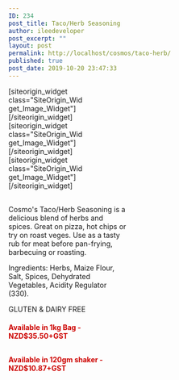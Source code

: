 ```yaml
---
ID: 234
post_title: Taco/Herb Seasoning
author: ileedeveloper
post_excerpt: ""
layout: post
permalink: http://localhost/cosmos/taco-herb/
published: true
post_date: 2019-10-20 23:47:33
---
```

<div id="pl-234"  class="panel-layout" ><div id="pg-234-0"  class="panel-grid panel-no-style"  data-style="{&quot;background_image_attachment&quot;:false,&quot;background_display&quot;:&quot;tile&quot;,&quot;cell_alignment&quot;:&quot;flex-start&quot;}"  data-ratio="1"  data-ratio-direction="right" ><div id="pgc-234-0-0"  class="panel-grid-cell"  data-weight="0.33333333333333" ><div id="panel-234-0-0-0" class="so-panel widget widget_sow-image panel-first-child panel-last-child" data-index="0" data-style="{&quot;mobile_css&quot;:&quot;display: none;&quot;,&quot;background_image_attachment&quot;:false,&quot;background_display&quot;:&quot;tile&quot;}" ><div class="panel-widget-style panel-widget-style-for-234-0-0-0" >[siteorigin_widget class="SiteOrigin_Widget_Image_Widget"]<input type="hidden" value="{&quot;instance&quot;:{&quot;image&quot;:196,&quot;image_fallback&quot;:&quot;&quot;,&quot;size&quot;:&quot;full&quot;,&quot;align&quot;:&quot;right&quot;,&quot;title_align&quot;:&quot;default&quot;,&quot;title&quot;:&quot;&quot;,&quot;title_position&quot;:&quot;hidden&quot;,&quot;alt&quot;:&quot;Cosmo&#039;s Taco Herb Label&quot;,&quot;url&quot;:&quot;&quot;,&quot;bound&quot;:true,&quot;_sow_form_id&quot;:&quot;19651813235dacf125b2544395630003&quot;,&quot;_sow_form_timestamp&quot;:&quot;1571871420500&quot;,&quot;new_window&quot;:false,&quot;full_width&quot;:false,&quot;so_sidebar_emulator_id&quot;:&quot;sow-image-23410000&quot;,&quot;option_name&quot;:&quot;widget_sow-image&quot;},&quot;args&quot;:{&quot;before_widget&quot;:&quot;&lt;div id=\&quot;panel-234-0-0-0\&quot; class=\&quot;so-panel widget widget_sow-image panel-first-child panel-last-child\&quot; data-index=\&quot;0\&quot; data-style=\&quot;{&amp;quot;mobile_css&amp;quot;:&amp;quot;display: none;&amp;quot;,&amp;quot;background_image_attachment&amp;quot;:false,&amp;quot;background_display&amp;quot;:&amp;quot;tile&amp;quot;}\&quot; &gt;&lt;div class=\&quot;panel-widget-style panel-widget-style-for-234-0-0-0\&quot; &gt;&quot;,&quot;after_widget&quot;:&quot;&lt;\/div&gt;&lt;\/div&gt;&quot;,&quot;before_title&quot;:&quot;&lt;h3 class=\&quot;widget-title\&quot;&gt;&quot;,&quot;after_title&quot;:&quot;&lt;\/h3&gt;&quot;,&quot;widget_id&quot;:&quot;widget-0-0-0&quot;}}" />[/siteorigin_widget]</div></div></div><div id="pgc-234-0-1"  class="panel-grid-cell"  data-weight="0.33333333333333" ><div id="panel-234-0-1-0" class="so-panel widget widget_sow-image panel-first-child panel-last-child" data-index="1" data-style="{&quot;background_image_attachment&quot;:false,&quot;background_display&quot;:&quot;tile&quot;}" >[siteorigin_widget class="SiteOrigin_Widget_Image_Widget"]<input type="hidden" value="{&quot;instance&quot;:{&quot;image&quot;:210,&quot;image_fallback&quot;:&quot;&quot;,&quot;size&quot;:&quot;full&quot;,&quot;align&quot;:&quot;center&quot;,&quot;title_align&quot;:&quot;default&quot;,&quot;title&quot;:&quot;&quot;,&quot;title_position&quot;:&quot;hidden&quot;,&quot;alt&quot;:&quot;Cosmo&#039;s Taco Herb Products&quot;,&quot;url&quot;:&quot;&quot;,&quot;bound&quot;:true,&quot;_sow_form_id&quot;:&quot;10556802425dacf132b57f9384852561&quot;,&quot;_sow_form_timestamp&quot;:&quot;1571871427668&quot;,&quot;new_window&quot;:false,&quot;full_width&quot;:false,&quot;so_sidebar_emulator_id&quot;:&quot;sow-image-23410001&quot;,&quot;option_name&quot;:&quot;widget_sow-image&quot;},&quot;args&quot;:{&quot;before_widget&quot;:&quot;&lt;div id=\&quot;panel-234-0-1-0\&quot; class=\&quot;so-panel widget widget_sow-image panel-first-child panel-last-child\&quot; data-index=\&quot;1\&quot; data-style=\&quot;{&amp;quot;background_image_attachment&amp;quot;:false,&amp;quot;background_display&amp;quot;:&amp;quot;tile&amp;quot;}\&quot; &gt;&quot;,&quot;after_widget&quot;:&quot;&lt;\/div&gt;&quot;,&quot;before_title&quot;:&quot;&lt;h3 class=\&quot;widget-title\&quot;&gt;&quot;,&quot;after_title&quot;:&quot;&lt;\/h3&gt;&quot;,&quot;widget_id&quot;:&quot;widget-0-1-0&quot;}}" />[/siteorigin_widget]</div></div><div id="pgc-234-0-2"  class="panel-grid-cell"  data-weight="0.33333333333333" ><div id="panel-234-0-2-0" class="so-panel widget widget_sow-image panel-first-child panel-last-child" data-index="2" data-style="{&quot;background_image_attachment&quot;:false,&quot;background_display&quot;:&quot;tile&quot;}" >[siteorigin_widget class="SiteOrigin_Widget_Image_Widget"]<input type="hidden" value="{&quot;instance&quot;:{&quot;image&quot;:187,&quot;image_fallback&quot;:&quot;&quot;,&quot;size&quot;:&quot;full&quot;,&quot;align&quot;:&quot;left&quot;,&quot;title_align&quot;:&quot;default&quot;,&quot;title&quot;:&quot;&quot;,&quot;title_position&quot;:&quot;hidden&quot;,&quot;alt&quot;:&quot;Cosmo&#039;s Taco Herb Nutrition&quot;,&quot;url&quot;:&quot;&quot;,&quot;bound&quot;:true,&quot;_sow_form_id&quot;:&quot;9442652965dacf142c0a71803163930&quot;,&quot;_sow_form_timestamp&quot;:&quot;1571871438689&quot;,&quot;new_window&quot;:false,&quot;full_width&quot;:false,&quot;so_sidebar_emulator_id&quot;:&quot;sow-image-23410002&quot;,&quot;option_name&quot;:&quot;widget_sow-image&quot;},&quot;args&quot;:{&quot;before_widget&quot;:&quot;&lt;div id=\&quot;panel-234-0-2-0\&quot; class=\&quot;so-panel widget widget_sow-image panel-first-child panel-last-child\&quot; data-index=\&quot;2\&quot; data-style=\&quot;{&amp;quot;background_image_attachment&amp;quot;:false,&amp;quot;background_display&amp;quot;:&amp;quot;tile&amp;quot;}\&quot; &gt;&quot;,&quot;after_widget&quot;:&quot;&lt;\/div&gt;&quot;,&quot;before_title&quot;:&quot;&lt;h3 class=\&quot;widget-title\&quot;&gt;&quot;,&quot;after_title&quot;:&quot;&lt;\/h3&gt;&quot;,&quot;widget_id&quot;:&quot;widget-0-2-0&quot;}}" />[/siteorigin_widget]</div></div></div><div id="pg-234-1"  class="panel-grid panel-no-style"  data-style="{&quot;background_image_attachment&quot;:false,&quot;background_display&quot;:&quot;tile&quot;,&quot;cell_alignment&quot;:&quot;flex-start&quot;}" ><div id="pgc-234-1-0"  class="panel-grid-cell"  data-weight="0.5" ><div id="panel-234-1-0-0" class="so-panel widget widget_sow-editor panel-first-child panel-last-child" data-index="3" data-style="{&quot;background_image_attachment&quot;:false,&quot;background_display&quot;:&quot;tile&quot;}" ><div class="so-widget-sow-editor so-widget-sow-editor-base">
<div class="siteorigin-widget-tinymce textwidget">
	<p>Cosmo's Taco/Herb Seasoning is a delicious blend of herbs and spices. Great on pizza, hot chips or try on roast veges. Use as a tasty rub for meat before pan-frying, barbecuing or roasting.</p>
<p>Ingredients: Herbs, Maize Flour, Salt, Spices, Dehydrated Vegetables, Acidity Regulator (330).</p>
<p>GLUTEN &amp; DAIRY FREE</p>
</div>
</div></div></div><div id="pgc-234-1-1"  class="panel-grid-cell"  data-weight="0.5" ><div id="panel-234-1-1-0" class="so-panel widget widget_sow-editor panel-first-child" data-index="4" data-style="{&quot;background_image_attachment&quot;:false,&quot;background_display&quot;:&quot;tile&quot;}" ><div class="so-widget-sow-editor so-widget-sow-editor-base">
<div class="siteorigin-widget-tinymce textwidget">
	<h4 style="color: #cd0300;">Available in 1kg Bag - NZD$35.50+GST</h4>
<div id='product-component-1571615106421'></div>
<script type="text/javascript">
/*< ![CDATA[*/
(function () {
  var scriptURL = 'https://sdks.shopifycdn.com/buy-button/latest/buy-button-storefront.min.js';
  if (window.ShopifyBuy) {
    if (window.ShopifyBuy.UI) {
      ShopifyBuyInit();
    } else {
      loadScript();
    }
  } else {
    loadScript();
  }
  function loadScript() {
    var script = document.createElement('script');
    script.async = true;
    script.src = scriptURL;
    (document.getElementsByTagName('head')[0] || document.getElementsByTagName('body')[0]).appendChild(script);
    script.onload = ShopifyBuyInit;
  }
  function ShopifyBuyInit() {
    var client = ShopifyBuy.buildClient({
      domain: 'jayen-food-concepts-ltd.myshopify.com',
      storefrontAccessToken: 'c8f5d72c9bb536a9d348334b68effe99',
    });
    ShopifyBuy.UI.onReady(client).then(function (ui) {
      ui.createComponent('product', {
        id: '1082518175788',
        node: document.getElementById('product-component-1571615106421'),
        moneyFormat: '%24%7B%7Bamount%7D%7D',
        options: {
  "product": {
    "styles": {
      "product": {
        "@media (min-width: 601px)": {
          "max-width": "calc(25% - 20px)",
          "margin-left": "20px",
          "margin-bottom": "50px"
        },
        "text-align": "left"
      },
      "button": {
        "font-weight": "bold",
        "font-size": "13px",
        "padding-top": "14.5px",
        "padding-bottom": "14.5px",
        ":hover": {
          "background-color": "#ff0500"
        },
        "background-color": "#cd0300",
        ":focus": {
          "background-color": "#ff0500"
        },
        "border-radius": "5px",
        "padding-left": "25px",
        "padding-right": "25px"
      },
      "quantityInput": {
        "font-size": "13px",
        "padding-top": "14.5px",
        "padding-bottom": "14.5px"
      },
      "description": {
        "font-size": "15px"
      }
    },
    "contents": {
      "img": false,
      "title": false,
      "price": false
    }
  },
  "productSet": {
    "styles": {
      "products": {
        "@media (min-width: 601px)": {
          "margin-left": "-20px"
        }
      }
    }
  },
  "modalProduct": {
    "contents": {
      "img": false,
      "imgWithCarousel": true,
      "button": false,
      "buttonWithQuantity": true
    },
    "styles": {
      "product": {
        "@media (min-width: 601px)": {
          "max-width": "100%",
          "margin-left": "0px",
          "margin-bottom": "0px"
        }
      },
      "button": {
        "font-weight": "bold",
        "font-size": "13px",
        "padding-top": "14.5px",
        "padding-bottom": "14.5px",
        ":hover": {
          "background-color": "#ff0500"
        },
        "background-color": "#cd0300",
        ":focus": {
          "background-color": "#ff0500"
        },
        "border-radius": "5px",
        "padding-left": "25px",
        "padding-right": "25px"
      },
      "quantityInput": {
        "font-size": "13px",
        "padding-top": "14.5px",
        "padding-bottom": "14.5px"
      },
      "description": {
        "font-size": "15px"
      }
    }
  },
  "cart": {
    "styles": {
      "button": {
        "font-weight": "bold",
        "font-size": "13px",
        "padding-top": "14.5px",
        "padding-bottom": "14.5px",
        ":hover": {
          "background-color": "#ff0500"
        },
        "background-color": "#cd0300",
        ":focus": {
          "background-color": "#ff0500"
        },
        "border-radius": "5px"
      },
      "title": {
        "color": "#4c4c4c"
      },
      "header": {
        "color": "#4c4c4c"
      },
      "lineItems": {
        "color": "#4c4c4c"
      },
      "subtotalText": {
        "color": "#4c4c4c"
      },
      "subtotal": {
        "color": "#4c4c4c"
      },
      "notice": {
        "color": "#4c4c4c"
      },
      "currency": {
        "color": "#4c4c4c"
      },
      "close": {
        "color": "#4c4c4c",
        ":hover": {
          "color": "#4c4c4c"
        }
      },
      "empty": {
        "color": "#4c4c4c"
      },
      "noteDescription": {
        "color": "#4c4c4c"
      },
      "discountText": {
        "color": "#4c4c4c"
      },
      "discountIcon": {
        "fill": "#4c4c4c"
      },
      "discountAmount": {
        "color": "#4c4c4c"
      }
    }
  },
  "toggle": {
    "styles": {
      "toggle": {
        "font-weight": "bold",
        "background-color": "#cd0300",
        ":hover": {
          "background-color": "#ff0500"
        },
        ":focus": {
          "background-color": "#ff0500"
        }
      },
      "count": {
        "font-size": "13px"
      }
    }
  },
  "lineItem": {
    "styles": {
      "variantTitle": {
        "color": "#4c4c4c"
      },
      "title": {
        "color": "#4c4c4c"
      },
      "price": {
        "color": "#4c4c4c"
      },
      "fullPrice": {
        "color": "#4c4c4c"
      },
      "discount": {
        "color": "#4c4c4c"
      },
      "discountIcon": {
        "fill": "#4c4c4c"
      },
      "quantity": {
        "color": "#4c4c4c"
      },
      "quantityIncrement": {
        "color": "#4c4c4c",
        "border-color": "#4c4c4c"
      },
      "quantityDecrement": {
        "color": "#4c4c4c",
        "border-color": "#4c4c4c"
      },
      "quantityInput": {
        "color": "#4c4c4c",
        "border-color": "#4c4c4c"
      }
    }
  }
},
      });
    });
  }
})();
/*]]>*/
</script></div>
</div></div><div id="panel-234-1-1-1" class="so-panel widget widget_sow-editor panel-last-child" data-index="5" data-style="{&quot;background_image_attachment&quot;:false,&quot;background_display&quot;:&quot;tile&quot;}" ><div class="so-widget-sow-editor so-widget-sow-editor-base">
<div class="siteorigin-widget-tinymce textwidget">
	<h4 style="color: #cd0300;">Available in 120gm shaker - NZD$10.87+GST</h4>
<div id='product-component-1571615168911'></div>
<script type="text/javascript">
/*< ![CDATA[*/
(function () {
  var scriptURL = 'https://sdks.shopifycdn.com/buy-button/latest/buy-button-storefront.min.js';
  if (window.ShopifyBuy) {
    if (window.ShopifyBuy.UI) {
      ShopifyBuyInit();
    } else {
      loadScript();
    }
  } else {
    loadScript();
  }
  function loadScript() {
    var script = document.createElement('script');
    script.async = true;
    script.src = scriptURL;
    (document.getElementsByTagName('head')[0] || document.getElementsByTagName('body')[0]).appendChild(script);
    script.onload = ShopifyBuyInit;
  }
  function ShopifyBuyInit() {
    var client = ShopifyBuy.buildClient({
      domain: 'jayen-food-concepts-ltd.myshopify.com',
      storefrontAccessToken: 'c8f5d72c9bb536a9d348334b68effe99',
    });
    ShopifyBuy.UI.onReady(client).then(function (ui) {
      ui.createComponent('product', {
        id: '4164697358467',
        node: document.getElementById('product-component-1571615168911'),
        moneyFormat: '%24%7B%7Bamount%7D%7D',
        options: {
  "product": {
    "styles": {
      "product": {
        "@media (min-width: 601px)": {
          "max-width": "calc(25% - 20px)",
          "margin-left": "20px",
          "margin-bottom": "50px"
        },
        "text-align": "left"
      },
      "button": {
        "font-weight": "bold",
        "font-size": "13px",
        "padding-top": "14.5px",
        "padding-bottom": "14.5px",
        ":hover": {
          "background-color": "#ff0500"
        },
        "background-color": "#cd0300",
        ":focus": {
          "background-color": "#ff0500"
        },
        "border-radius": "5px",
        "padding-left": "25px",
        "padding-right": "25px"
      },
      "quantityInput": {
        "font-size": "13px",
        "padding-top": "14.5px",
        "padding-bottom": "14.5px"
      },
      "description": {
        "font-size": "15px"
      }
    },
    "contents": {
      "img": false,
      "title": false,
      "price": false
    }
  },
  "productSet": {
    "styles": {
      "products": {
        "@media (min-width: 601px)": {
          "margin-left": "-20px"
        }
      }
    }
  },
  "modalProduct": {
    "contents": {
      "img": false,
      "imgWithCarousel": true,
      "button": false,
      "buttonWithQuantity": true
    },
    "styles": {
      "product": {
        "@media (min-width: 601px)": {
          "max-width": "100%",
          "margin-left": "0px",
          "margin-bottom": "0px"
        }
      },
      "button": {
        "font-weight": "bold",
        "font-size": "13px",
        "padding-top": "14.5px",
        "padding-bottom": "14.5px",
        ":hover": {
          "background-color": "#ff0500"
        },
        "background-color": "#cd0300",
        ":focus": {
          "background-color": "#ff0500"
        },
        "border-radius": "5px",
        "padding-left": "25px",
        "padding-right": "25px"
      },
      "quantityInput": {
        "font-size": "13px",
        "padding-top": "14.5px",
        "padding-bottom": "14.5px"
      },
      "description": {
        "font-size": "15px"
      }
    }
  },
  "cart": {
    "styles": {
      "button": {
        "font-weight": "bold",
        "font-size": "13px",
        "padding-top": "14.5px",
        "padding-bottom": "14.5px",
        ":hover": {
          "background-color": "#ff0500"
        },
        "background-color": "#cd0300",
        ":focus": {
          "background-color": "#ff0500"
        },
        "border-radius": "5px"
      },
      "title": {
        "color": "#4c4c4c"
      },
      "header": {
        "color": "#4c4c4c"
      },
      "lineItems": {
        "color": "#4c4c4c"
      },
      "subtotalText": {
        "color": "#4c4c4c"
      },
      "subtotal": {
        "color": "#4c4c4c"
      },
      "notice": {
        "color": "#4c4c4c"
      },
      "currency": {
        "color": "#4c4c4c"
      },
      "close": {
        "color": "#4c4c4c",
        ":hover": {
          "color": "#4c4c4c"
        }
      },
      "empty": {
        "color": "#4c4c4c"
      },
      "noteDescription": {
        "color": "#4c4c4c"
      },
      "discountText": {
        "color": "#4c4c4c"
      },
      "discountIcon": {
        "fill": "#4c4c4c"
      },
      "discountAmount": {
        "color": "#4c4c4c"
      }
    }
  },
  "toggle": {
    "styles": {
      "toggle": {
        "font-weight": "bold",
        "background-color": "#cd0300",
        ":hover": {
          "background-color": "#ff0500"
        },
        ":focus": {
          "background-color": "#ff0500"
        }
      },
      "count": {
        "font-size": "13px"
      }
    }
  },
  "lineItem": {
    "styles": {
      "variantTitle": {
        "color": "#4c4c4c"
      },
      "title": {
        "color": "#4c4c4c"
      },
      "price": {
        "color": "#4c4c4c"
      },
      "fullPrice": {
        "color": "#4c4c4c"
      },
      "discount": {
        "color": "#4c4c4c"
      },
      "discountIcon": {
        "fill": "#4c4c4c"
      },
      "quantity": {
        "color": "#4c4c4c"
      },
      "quantityIncrement": {
        "color": "#4c4c4c",
        "border-color": "#4c4c4c"
      },
      "quantityDecrement": {
        "color": "#4c4c4c",
        "border-color": "#4c4c4c"
      },
      "quantityInput": {
        "color": "#4c4c4c",
        "border-color": "#4c4c4c"
      }
    }
  }
},
      });
    });
  }
})();
/*]]>*/
</script></div>
</div></div></div></div></div>

<style type="text/css" class="panels-style" data-panels-style-for-post="234">@import url(http://localhost/cosmos/wp-content/plugins/siteorigin-panels/css/front-flex.min.css); #pgc-234-0-0 , #pgc-234-0-1 , #pgc-234-0-2 { width:33.3333%;width:calc(33.3333% - ( 0.66666666666667 * 30px ) ) } #pl-234 #panel-234-0-0-0 , #pl-234 #panel-234-0-1-0 , #pl-234 #panel-234-0-2-0 , #pl-234 #panel-234-1-0-0 , #pl-234 #panel-234-1-1-0 , #pl-234 #panel-234-1-1-1 {  } #pg-234-0 , #pl-234 .so-panel { margin-bottom:30px } #pgc-234-1-0 , #pgc-234-1-1 { width:50%;width:calc(50% - ( 0.5 * 30px ) ) } #pl-234 .so-panel:last-child { margin-bottom:0px } #pg-234-0.panel-no-style, #pg-234-0.panel-has-style > .panel-row-style , #pg-234-1.panel-no-style, #pg-234-1.panel-has-style > .panel-row-style { -webkit-align-items:flex-start;align-items:flex-start } @media (max-width:780px){ #pg-234-0.panel-no-style, #pg-234-0.panel-has-style > .panel-row-style , #pg-234-1.panel-no-style, #pg-234-1.panel-has-style > .panel-row-style { -webkit-flex-direction:column;-ms-flex-direction:column;flex-direction:column } #pg-234-0 .panel-grid-cell , #pg-234-1 .panel-grid-cell { margin-right:0 } #pg-234-0 .panel-grid-cell , #pg-234-1 .panel-grid-cell { width:100% } #pgc-234-0-0 , #pgc-234-0-1 , #pgc-234-1-0 { margin-bottom:30px } #pl-234 .panel-grid-cell { padding:0 } #pl-234 .panel-grid .panel-grid-cell-empty { display:none } #pl-234 .panel-grid .panel-grid-cell-mobile-last { margin-bottom:0px } #panel-234-0-0-0> .panel-widget-style { display: none }  } </style>